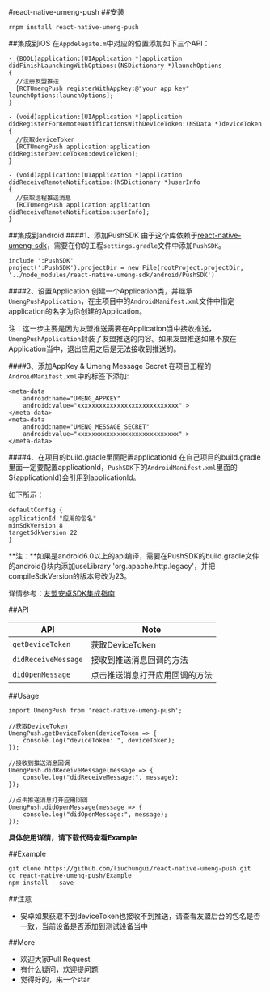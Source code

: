 #react-native-umeng-push
##安装
```
rnpm install react-native-umeng-push
```

##集成到iOS
在`Appdelegate.m`中对应的位置添加如下三个API：

```
- (BOOL)application:(UIApplication *)application didFinishLaunchingWithOptions:(NSDictionary *)launchOptions
{
  //注册友盟推送
  [RCTUmengPush registerWithAppkey:@"your app key" launchOptions:launchOptions];
}

- (void)application:(UIApplication *)application didRegisterForRemoteNotificationsWithDeviceToken:(NSData *)deviceToken
{
  //获取deviceToken
  [RCTUmengPush application:application didRegisterDeviceToken:deviceToken];
}

- (void)application:(UIApplication *)application didReceiveRemoteNotification:(NSDictionary *)userInfo
{
  //获取远程推送消息
  [RCTUmengPush application:application didReceiveRemoteNotification:userInfo];
}
```
 
##集成到android
####1、添加PushSDK
由于这个库依赖于[react-native-umeng-sdk](https://github.com/liuchungui/react-native-umeng-sdk.git)，需要在你的工程`settings.gradle`文件中添加`PushSDK`。

```
include ':PushSDK'
project(':PushSDK').projectDir = new File(rootProject.projectDir, '../node_modules/react-native-umeng-sdk/android/PushSDK')
```

####2、设置Application
创建一个Application类，并继承`UmengPushApplication`，在主项目中的`AndroidManifest.xml`文件中指定application的名字为你创建的Application。   

注：这一步主要是因为友盟推送需要在Application当中接收推送，`UmengPushApplication`封装了友盟推送的内容。如果友盟推送如果不放在Application当中，退出应用之后是无法接收到推送的。

####3、添加AppKey & Umeng Message Secret
在项目工程的`AndroidManifest.xml`中的<Application>标签下添加:

```
<meta-data
    android:name="UMENG_APPKEY"
    android:value="xxxxxxxxxxxxxxxxxxxxxxxxxxxx" >
</meta-data>
<meta-data
    android:name="UMENG_MESSAGE_SECRET"
    android:value="xxxxxxxxxxxxxxxxxxxxxxxxxxxx" >
</meta-data>
```

####4、在项目的build.gradle里面配置applicationId
在自己项目的build.gradle里面一定要配置applicationId，`PushSDK`下的`AndroidManifest.xml`里面的${applicationId}会引用到applicationId。

如下所示： 

```
defaultConfig { 
applicationId "应用的包名" 
minSdkVersion 8 
targetSdkVersion 22 
}
```
**注：**如果是android6.0以上的api编译，需要在PushSDK的build.gradle文件的android{}块内添加useLibrary 'org.apache.http.legacy'，并把compileSdkVersion的版本号改为23。

详情参考：[友盟安卓SDK集成指南](http://dev.umeng.com/push/android/integration)

##API

| API | Note |    
|---|---|
| `getDeviceToken` | 获取DeviceToken |
| `didReceiveMessage` | 接收到推送消息回调的方法 |
| `didOpenMessage` | 点击推送消息打开应用回调的方法 |


##Usage

```
import UmengPush from 'react-native-umeng-push';

//获取DeviceToken
UmengPush.getDeviceToken(deviceToken => {
    console.log("deviceToken: ", deviceToken);
});

//接收到推送消息回调
UmengPush.didReceiveMessage(message => {
    console.log("didReceiveMessage:", message);
});

//点击推送消息打开应用回调
UmengPush.didOpenMessage(message => {
    console.log("didOpenMessage:", message);
});

```
**具体使用详情，请下载代码查看Example**

##Example
```
git clone https://github.com/liuchungui/react-native-umeng-push.git
cd react-native-umeng-push/Example
npm install --save
```

##注意
* 安卓如果获取不到deviceToken也接收不到推送，请查看友盟后台的包名是否一致，当前设备是否添加到测试设备当中




##More
* 欢迎大家Pull Request
* 有什么疑问，欢迎提问题
* 觉得好的，来一个star
